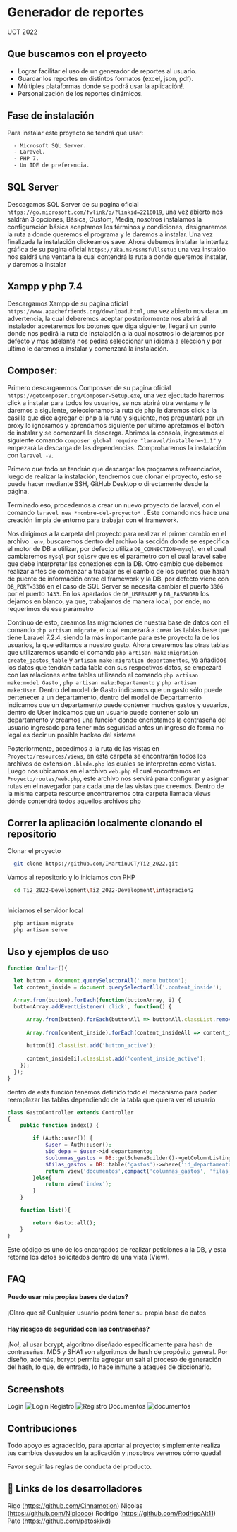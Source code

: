 # Generador de reportes
UCT 2022


## Que buscamos con el proyecto

- Lograr facilitar el uso de un generador de reportes al usuario.
- Guardar los reportes en distintos formatos (excel, json, pdf).
- Múltiples plataformas donde se podrá usar la aplicación!.
- Personalización de los reportes dinámicos.


## Fase de instalación
Para instalar este proyecto se tendrá que usar:

```bash
  - Microsoft SQL Server.
  - Laravel.
  - PHP 7.
  - Un IDE de preferencia.
```

## SQL Server


Descagamos SQL Server de su pagina oficial ```https://go.microsoft.com/fwlink/p/?linkid=2216019```, una vez abierto nos saldrán 3 opciones, Básica, Custom, Media, nosotros instalamos la configuración básica aceptamos los términos y condiciones, designaremos la ruta a donde queremos el programa y le daremos a instalar. Una vez finalizada la instalación clickeamos save. 
Ahora debemos  instalar la interfaz gráfica de su pagina oficial ```https://aka.ms/ssmsfullsetup``` una vez instaldo nos saldrá una ventana la cual contendrá la ruta a donde queremos instalar, y daremos a instalar 

## Xampp y php 7.4

Descargamos Xampp de su página oficial ```https://www.apachefriends.org/download.html```, una vez abierto nos dara un advertencia, la cual deberemos aceptar posteriormente nos abrirá al instalador apretaremos los botones que diga siguiente, llegará un punto donde nos pedirá la ruta de instalación a la cual nosotros lo dejaremos por defecto y mas adelante nos pedirá seleccionar un idioma a elección y por ultimo le daremos a instalar y comenzará la instalación.

## Composer:

Primero descargaremos Composser de su pagina oficial ```https://getcomposer.org/Composer-Setup.exe```, una vez ejecutado haremos click a instalar para todos los usuarios, se nos abrirá otra ventana y le daremos a siguiente, seleccionamos la ruta de php le daremos click a la casilla que dice agregar el php a la ruta y siguiente, nos preguntará por un proxy lo ignoramos y aprendamos siguiente por último apretamos el botón de instalar y se comenzará la descarga. 
Abrimos la consola, ingresamos el siguiente comando ```composer global require "laravel/installer=~1.1"``` y empezará la descarga de las dependencias. Comprobaremos la instalación con ```laravel -v```. 

Primero que todo se tendrán que descargar los programas referenciados, luego de realizar la instalación,
tendremos que clonar el proyecto, esto se puede hacer mediante SSH, GitHub Desktop o directamente desde la página.

Terminado eso, procedemos a crear un nuevo proyecto de laravel, con el comando ```laravel new *nombre-del-proyecto* ```. Este comando nos hace una creación limpia de entorno para trabajar con el framework.

Nos dirigimos a la carpeta del proyecto para realizar el primer cambio en el archivo ```.env```, buscaremos dentro del archivo la sección donde se especifica el motor de DB a utilizar, por defecto utiliza ```DB_CONNECTION=mysql```, en el cual cambiaremos ```mysql``` por ```sqlsrv``` que es el parámetro con el cual laravel sabe que debe interpretar las conexiones con la DB. Otro cambio que debemos realizar antes de comenzar a trabajar es el cambio de los puertos que harán de puente de información entre el framework y la DB, por defecto viene con ```DB_PORT=3306``` en el caso de SQL Server se necesita cambiar el puerto ```3306``` por el puerto ```1433```. En los apartados de ```DB_USERNAME``` y ```DB_PASSWORD``` los dejamos en blanco, ya que, trabajamos de manera local, por ende, no requerimos de ese parámetro

Continuo de esto, creamos las migraciones de nuestra base de datos con el comando ```php artisan migrate```, el cual empezará a crear las tablas base que tiene Laravel 7.2.4, siendo la más importante para este proyecto la de los usuarios, la que editamos a nuestro gusto. Ahora crearemos las otras tablas que utilizaremos usando el comando ```php artisan make:migration create_gastos_table``` y  ```artisan make:migration departamentos```, ya añadidos los datos que tendrán cada tabla con sus respectivos datos, se empezará con las relaciones entre tablas utilizando el comando ```php artisan make:model Gasto``` , ```php artisan make:Departamento``` y  ```php artisan make:User```. Dentro del model de Gasto indicamos que un gasto sólo puede pertenecer a un departamento, dentro del model de Departamento indicamos que un departamento puede contener muchos gastos y usuarios, dentro de User indicamos que un usuario puede contener solo un departamento y creamos una función donde encriptamos la contraseña del usuario ingresado para tener más seguridad antes un ingreso de forma no legal es decir un posible hackeo del sistema

Posteriormente, accedimos a la ruta de las vistas en ```Proyecto/resources/views```, en esta carpeta se encontrarán todos los archivos de extensión ```.blade.php``` los cuales se interpretan como vistas. Luego nos ubicamos en el archivo ```web.php``` el cual encontramos en ```Proyecto/routes/web.php```, este archivo nos servirá para configurar y asignar rutas en el navegador para cada una de las vistas que creemos. Dentro de la misma carpeta resource encontraremos otra carpeta llamada views dónde contendrá todos aquellos archivos php 
## Correr la aplicación localmente clonando el repositorio

Clonar el proyecto

```bash
  git clone https://github.com/IMartinUCT/Ti2_2022.git
```

Vamos al repositorio y lo iniciamos con PHP

```bash
  cd Ti2_2022-Development\Ti2_2022-Development\integracion2
  
```

Iniciamos el servidor local

```bash
  php artisan migrate
  php artisan serve
```



## Uso y ejemplos de uso

```javascript
function Ocultar(){

  let button = document.querySelectorAll('.menu button');
  let content_inside = document.querySelectorAll('.content_inside');

  Array.from(button).forEach(function(buttonArray, i) {
  buttonArray.addEventListener('click', function() {

      Array.from(button).forEach(buttonAll => buttonAll.classList.remove('button_active'));
      
      Array.from(content_inside).forEach(content_insideAll => content_insideAll.classList.remove('content_inside_active'));
      
      button[i].classList.add('button_active'); 
      
      content_inside[i].classList.add('content_inside_active');  
    });
  });
}
```
dentro de esta función tenemos definido todo el mecanismo para poder reemplazar las tablas dependiendo de la tabla que quiera ver el usuario

```php 
class GastoController extends Controller
{
    public function index() {

        if (Auth::user()) {
            $user = Auth::user();
            $id_depa = $user->id_departamento;
            $columnas_gastos = DB::getSchemaBuilder()->getColumnListing('gastos');
            $filas_gastos = DB::table('gastos')->where('id_departamento',$id_depa)->get();
            return view('documentos',compact('columnas_gastos', 'filas_gastos'));            
        }else{
            return view('index');
        }
    }

    function list(){

        return Gasto::all();
    }
}
```
Este código es uno de los encargados de realizar peticiones a la DB, y esta retorna los datos solicitados dentro de una vista (View).

## FAQ

#### Puedo usar mis propias bases de datos?

¡Claro que sí! Cualquier usuario podrá tener su propia base de datos

#### Hay riesgos de seguridad con las contraseñas?

¡No!, al usar bcrypt, algoritmo diseñado específicamente para hash de contraseñas. MD5 y SHA1 son algoritmos de hash de propósito general. Por diseño, además, bcrypt permite agregar un salt al proceso de generación del hash, lo que, de entrada, lo hace inmune a ataques de diccionario.


## Screenshots

Login
![Login](https://cdn.upload.systems/uploads/oyjZ5x5J.png)
Registro
![Registro](https://cdn.upload.systems/uploads/gFCEnADz.png)
Documentos
![documentos](https://cdn.upload.systems/uploads/fbXgFjMy.png)



## Contribuciones

Todo apoyo es agradecido, para aportar al proyecto; simplemente realiza tus cambios deseados en la aplicación y ¡nosotros veremos cómo queda!

Favor seguir las reglas de conducta del producto.


## 🔗 Links de los desarrolladores
Rigo (https://github.com/Cinnamotion)
Nicolas (https://github.com/Nipicoco)
Rodrigo (https://github.com/RodrigoAlt11)
Pato (https://github.com/patoskixd)
